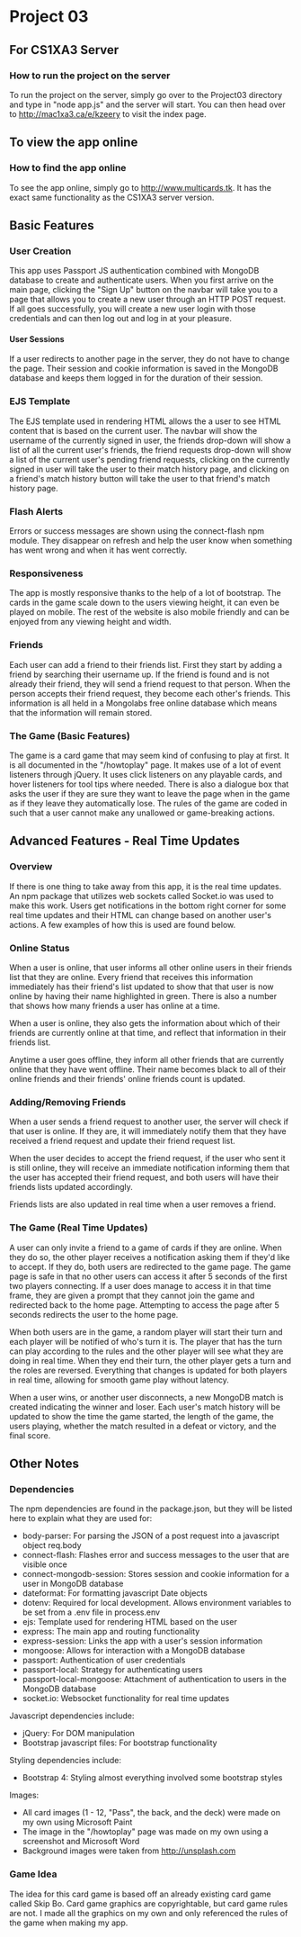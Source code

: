 # Project 03

## For CS1XA3 Server
### How to run the project on the server
To run the project on the server, simply go over to the Project03 directory and type in "node app.js" and the server will start. You can then head over to http://mac1xa3.ca/e/kzeery to visit the index page.
## To view the app online
### How to find the app online
To see the app online, simply go to http://www.multicards.tk. It has the exact same functionality as the CS1XA3 server version.

## Basic Features
### User Creation
This app uses Passport JS authentication combined with MongoDB database to create and authenticate users. When you first arrive on the main page, clicking the "Sign Up" button on the navbar will take you to a page that allows you to create a new user through an HTTP POST request. If all goes successfully, you will create a new user login with those credentials and can then log out and log in at your pleasure.
#### User Sessions
If a user redirects to another page in the server, they do not have to change the page. Their session and cookie information is saved in the MongoDB database and keeps them logged in for the duration of their session.
### EJS Template
The EJS template used in rendering HTML allows the a user to see HTML content that is based on the current user. The navbar will show the username of the currently signed in user, the friends drop-down will show a list of all the current user's friends, the friend requests drop-down will show a list of the current user's pending friend requests, clicking on the currently signed in user will take the user to their match history page, and clicking on a friend's match history button will take the user to that friend's match history page.
### Flash Alerts
Errors or success messages are shown using the connect-flash npm module. They disappear on refresh and help the user know when something has went wrong and when it has went correctly.
### Responsiveness
The app is mostly responsive thanks to the help of a lot of bootstrap. The cards in the game scale down to the users viewing height, it can even be played on mobile. The rest of the website is also mobile friendly and can be enjoyed from any viewing height and width.
### Friends
Each user can add a friend to their friends list. First they start by adding a friend by searching their username up. If the friend is found and is not already their friend, they will send a friend request to that person. When the person accepts their friend request, they become each other's friends. This information is all held in a Mongolabs free online database which means that the information will remain stored.
### The Game (Basic Features)
The game is a card game that may seem kind of confusing to play at first. It is all documented in the "/howtoplay" page. It makes use of a lot of event listeners through jQuery. It uses click listeners on any playable cards, and hover listeners for tool tips where needed. There is also a dialogue box that asks the user if they are sure they want to leave the page when in the game as if they leave they automatically lose. The rules of the game are coded in such that a user cannot make any unallowed or game-breaking actions.

## Advanced Features - Real Time Updates
### Overview 
If there is one thing to take away from this app, it is the real time updates. An npm package that utilizes web sockets called Socket.io was used to make this work. Users get notifications in the bottom right corner for some real time updates and their HTML can change based on another user's actions. A few examples of how this is used are found below.
### Online Status
When a user is online, that user informs all other online users in their friends list that they are online. Every friend that receives this information immediately has their friend's list updated to show that that user is now online by having their name highlighted in green. There is also a number that shows how many friends a user has online at a time.

When a user is online, they also gets the information about which of their friends are currently online at that time, and reflect that information in their friends list.

Anytime a user goes offline, they inform all other friends that are currently online that they have went offline. Their name becomes black to all of their online friends and their friends' online friends count is updated.
### Adding/Removing Friends
When a user sends a friend request to another user, the server will check if that user is online. If they are, it will immediately notify them that they have received a friend request and update their friend request list. 

When the user decides to accept the friend request, if the user who sent it is still online, they will receive an immediate notification informing them that the user has accepted their friend request, and both users will have their friends lists updated accordingly.

Friends lists are also updated in real time when a user removes a friend.

### The Game (Real Time Updates)
A user can only invite a friend to a game of cards if they are online. When they do so, the other player receives a notification asking them if they'd like to accept. If they do, both users are redirected to the game page. The game page is safe in that no other users can access it after 5 seconds of the first two players connecting. If a user does manage to access it in that time frame, they are given a prompt that they cannot join the game and redirected back to the home page. Attempting to access the page after 5 seconds redirects the user to the home page.

When both users are in the game, a random player will start their turn and each player will be notified of who's turn it is. The player that has the turn can play according to the rules and the other player will see what they are doing in real time. When they end their turn, the other player gets a turn and the roles are reversed. Everything that changes is updated for both players in real time, allowing for smooth game play without latency. 

When a user wins, or another user disconnects, a new MongoDB match is created indicating the winner and loser. Each user's match history will be updated to show the time the game started, the length of the game, the users playing, whether the match resulted in a defeat or victory, and the final score.

## Other Notes
### Dependencies
The npm dependencies are found in the package.json, but they will be listed here to explain what they are used for:

 - body-parser: For parsing the JSON of a post request into a javascript object req.body
 - connect-flash: Flashes error and success messages to the user that are visible once
 - connect-mongodb-session: Stores session and cookie information for a user in MongoDB database
 - dateformat: For formatting javascript Date objects
 - dotenv: Required for local development. Allows environment variables to be set from a .env file in process.env
 - ejs: Template used for rendering HTML based on the user
 - express: The main app and routing functionality
 - express-session: Links the app with a user's session information
 - mongoose: Allows for interaction with a MongoDB database
 - passport: Authentication of user credentials
 - passport-local: Strategy for authenticating users
 - passport-local-mongoose: Attachment of authentication to users in the MongoDB database
 - socket.io: Websocket functionality for real time updates

Javascript dependencies include:

 - jQuery: For DOM manipulation
 - Bootstrap javascript files: For bootstrap functionality

Styling dependencies include: 

 - Bootstrap 4: Styling almost everything involved some bootstrap styles

Images:

 - All card images (1 - 12, "Pass", the back, and the deck) were made on my own using Microsoft Paint
 - The image in the "/howtoplay" page was made on my own using a screenshot and Microsoft Word
 - Background images were taken from http://unsplash.com
 
 ### Game Idea
 
 The idea for this card game is based off an already existing card game called Skip Bo. Card game graphics are copyrightable, but card game rules are not. I made all the graphics on my own and only referenced the rules of the game when making my app. 